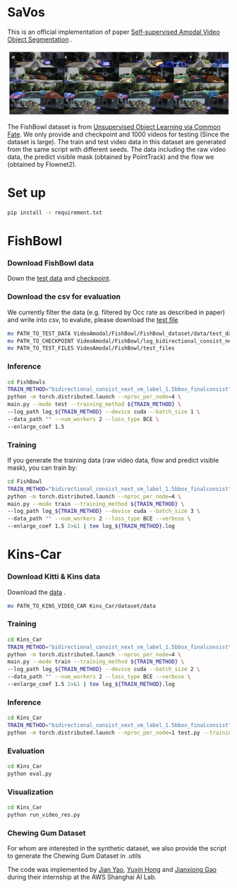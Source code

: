# SaVos
This is an official implementation of paper [Self-supervised Amodal Video Object Segmentation](https://arxiv.org/abs/2210.12733) .

![avatar](srcs/Kins_Car.jpg)

The FishBowl dataset is from [Unsupervised Object Learning via Common Fate](https://arxiv.org/abs/2110.06562). We only provide and checkpoint and 1000 videos for testing (Since the dataset is large). The train and test video data in this dataset are generated from the same script with different seeds.
The data including the raw video data, the predict visible mask (obtained by PointTrack) and the flow we (obtained by Flownet2). 



# Set up
```bash
pip install -r requirement.txt
```



# FishBowl
### Download FishBowl data
Down the [test data](https://dgl-data.s3.us-west-2.amazonaws.com/dataset/SaVos_release/FISHBOWL/FISHBOWL_test_data.zip)  and [checkpoint](https://dgl-data.s3.us-west-2.amazonaws.com/dataset/SaVos_release/FISHBOWL/FISHBOWL_release_model.ckpt).

### Download the csv for evaluation
We currently filter the data (e.g. filtered by Occ rate as described in paper) and write into csv, to evalute, please download the [test file](https://dgl-data.s3.us-west-2.amazonaws.com/dataset/SaVos_release/test_files.zip)


```bash
mv PATH_TO_TEST_DATA VideoAmodal/FishBowl/FishBowl_dataset/data/test_data
mv PATH_TO_CHECKPOINT VideoAmodal/FishBowl/log_bidirectional_consist_next_vm_label_1.5bbox_finalconsist/best_model.pt
mv PATH_TO_TEST_FILES VideoAmodal/FishBowl/test_files
```



### Inference

```bash
cd FishBowls
TRAIN_METHOD="bidirectional_consist_next_vm_label_1.5bbox_finalconsist"
python -m torch.distributed.launch --nproc_per_node=4 \
main.py --mode test --training_method ${TRAIN_METHOD} \
--log_path log_${TRAIN_METHOD} --device cuda --batch_size 1 \
--data_path "" --num_workers 2 --loss_type BCE \
--enlarge_coef 1.5
```



### Training
If you generate the training data (raw video data, flow and predict visible mask), you can train by:


```bash
cd FishBowl
TRAIN_METHOD="bidirectional_consist_next_vm_label_1.5bbox_finalconsist"
python -m torch.distributed.launch --nproc_per_node=4 \
main.py --mode train --training_method ${TRAIN_METHOD} \
--log_path log_${TRAIN_METHOD} --device cuda --batch_size 3 \
--data_path "" --num_workers 2 --loss_type BCE --verbose \
--enlarge_coef 1.5 2>&1 | tee log_${TRAIN_METHOD}.log
```



# Kins-Car

### Download Kitti & Kins data
Download the [data](https://dgl-data.s3.us-west-2.amazonaws.com/dataset/SaVos_release/KINS_Video_Car/KINS_Video_Car.zip) . 

```bash
mv PATH_TO_KINS_VIDEO_CAR Kins_Car/dataset/data
```



### Training
```bash
cd Kins_Car
TRAIN_METHOD="bidirectional_consist_next_vm_label_1.5bbox_finalconsist"
python -m torch.distributed.launch --nproc_per_node=4 \
main.py --mode train --training_method ${TRAIN_METHOD} \
--log_path log_${TRAIN_METHOD} --device cuda --batch_size 2 \
--data_path "" --num_workers 2 --loss_type BCE --verbose \
--enlarge_coef 1.5 2>&1 | tee log_${TRAIN_METHOD}.log
```



### Inference

```bash
cd Kins_Car
TRAIN_METHOD="bidirectional_consist_next_vm_label_1.5bbox_finalconsist"
python -m torch.distributed.launch --nproc_per_node=1 test.py --training_method ${TRAIN_METHOD}
```



### Evaluation
```bash
cd Kins_Car
python eval.py
```



### Visualization
```bash
cd Kins_Car
python run_video_res.py
```

### Chewing Gum Dataset
For whom are interested in the synthetic dataset, we also provide the script to generate the Chewing Gum Dataset in .utils

The code was implemented by [Jian Yao](https://github.com/nigelyaoj), [Yuxin Hong](https://github.com/Solidays-Hung) and [Jianxiong Gao](https://github.com/Jianx-Gao)  during their internship at the AWS Shanghai AI Lab. 